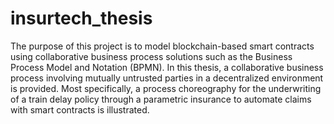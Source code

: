 # insurtech_thesis
The purpose of this project is to model blockchain-based smart contracts using collaborative business process solutions such as the Business Process Model and Notation (BPMN). In this thesis, a collaborative business process involving mutually untrusted parties in a decentralized environment is provided. Most specifically, a process choreography for the underwriting of a train delay policy through a parametric insurance to automate claims with smart contracts is illustrated.
